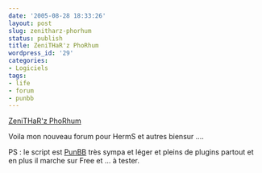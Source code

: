 ```yaml
---
date: '2005-08-28 18:33:26'
layout: post
slug: zenitharz-phorhum
status: publish
title: ZeniTHaR'z PhoRhum
wordpress_id: '29'
categories:
- Logiciels
tags:
- life
- forum
- punbb
---
```


[ZeniTHaR'z PhoRhum](http://zenithar.free.fr/forum/index.php)

Voila mon nouveau forum pour HermS et autres biensur ....

PS : le script est [PunBB](http://www.punbb.org/) très sympa et léger et pleins de plugins partout et en plus il marche sur Free et ... à tester.
